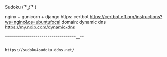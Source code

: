 Sudoku ( ͡° ͜ʖ ͡° )

nginx + gunicorn + django 
https: certbot https://certbot.eff.org/instructions?ws=nginx&os=ubuntufocal
domain: dynamic dns https://my.noip.com/dynamic-dns


-------------______-----_-___-----___--_---------__--

                                                          https://sudoku4sudoku.ddns.net/
